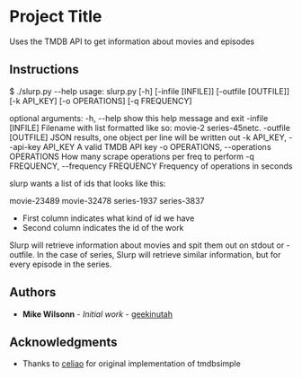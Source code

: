 # Project Title

Uses the TMDB API to get information about movies and episodes

## Instructions

$ ./slurp.py --help
usage: slurp.py [-h] [-infile [INFILE]] [-outfile [OUTFILE]] [-k API_KEY]
                [-o OPERATIONS] [-q FREQUENCY]

optional arguments:
  -h, --help            show this help message and exit
  -infile [INFILE]      Filename with list formatted like so: movie-2
                        series-45netc.
  -outfile [OUTFILE]    JSON results, one object per line will be written out
  -k API_KEY, --api-key API_KEY
                        A valid TMDB API key
  -o OPERATIONS, --operations OPERATIONS
                        How many scrape operations per freq to perform
  -q FREQUENCY, --frequency FREQUENCY
                        Frequency of operations in seconds



slurp wants a list of ids that looks like this:

movie-23489
movie-32478
series-1937
series-3837

* First column indicates what kind of id we have
* Second column indicates the id of the work

Slurp will retrieve information about movies and spit them out on stdout or -outfile.
In the case of series, Slurp will retrieve similar information, but for every episode in the series.


## Authors

* **Mike Wilsonn** - *Initial work* - [geekinutah](https://github.com/geekinutah)

## Acknowledgments

* Thanks to [celiao](https://github.com/celiao/tmdbsimple) for original implementation of tmdbsimple

